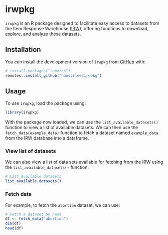 
# irwpkg

`irwpkg` is an R package designed to facilitate easy access to datasets
from the Item Response Warehouse
([IRW](https://datapages.github.io/irw/)), offering functions to
download, explore, and analyze these datasets.

## Installation

You can install the development version of `irwpkg` from
[GitHub](https://github.com/) with:

``` r
# install.packages("remotes")
remotes::install_github("hansorlee/irwpkg")
```

## Usage

To use `irwpkg`, load the package using:

``` r
library(irwpkg)
```

With the package now loaded, we can use the `list_available_datasets()`
function to view a list of available datasets. We can then use the
`fetch_data(example_data)` function to fetch a dataset named
`example_data` from the IRW database into a dataframe.

### View list of datasets

We can also view a list of data sets available for fetching from the IRW
using the `list_available_datasets()` function:

``` r
# List available datasets
list_available_datasets()
```

### Fetch data

For example, to fetch the `abortion` dataset, we can use:

``` r
# Fetch a dataset by name
df <- fetch_data("abortion")
dim(df)
head(df)
```
